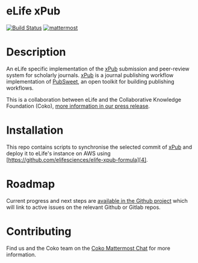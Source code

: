 eLife xPub
=============

[![Build Status](http://ci--alfred.elifesciences.org/buildStatus/icon?job=test-elife-xpub)](https://ci--alfred.elifesciences.org/blue/organizations/jenkins/test-elife-xpub/activity)
[![mattermost](https://img.shields.io/badge/mattermost_chat-coko%2Fxpub-blue.svg)](https://mattermost.coko.foundation/coko/channels/xpub)

Description
============
An eLife specific implementation of the [xPub][1] submission and peer-review system for scholarly journals. [xPub][1] is a journal publishing workflow implementation of [PubSweet][2], an open toolkit for building publishing workflows.

This is a collaboration between eLife and the Collaborative Knowledge Foundation (Coko), [more information in our press release][3].

[1]: https://gitlab.coko.foundation/xpub/xpub
[2]: https://gitlab.coko.foundation/pubsweet/pubsweet-server
[3]: https://elifesciences.org/for-the-press/67d013c4/elife-and-collaborative-knowledge-foundation-partner-to-deliver-open-source-submission-and-peer-review-platform

Installation
============
This repo contains scripts to synchronise the selected commit of [xPub][1] and deploy it to eLife's instance on AWS using [https://github.com/elifesciences/elife-xpub-formula][4].

[4]: https://github.com/elifesciences/elife-xpub-formula

Roadmap
========

Current progress and next steps are [available in the Github project][5] which will link to active issues on the relevant Github or Gitlab repos.

[5]: https://github.com/elifesciences/elife-xpub/projects/1

Contributing
============
Find us and the Coko team on the [Coko Mattermost Chat][6] for more information.

[6]: https://mattermost.coko.foundation
